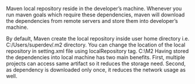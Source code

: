 Maven local repository reside in the developer’s machine. Whenever you run maven goals which require these dependencies, maven will download the dependencies from remote servers and store them into developer’s machine.

By default, Maven create the local repository inside user home directory i.e. C:/Users/superdev/.m2 directory. You can change the location of the local repository in setting.xml file using localRepository tag.
<settings>
    <localRepository>
        C:\M2
    </localRepository>
</settings>
Having stored the dependencies into local machine has two main benefits. First, multiple projects can access same artifact so it reduces the storage need. Second, as dependency is downloaded only once, it reduces the network usage as well.
